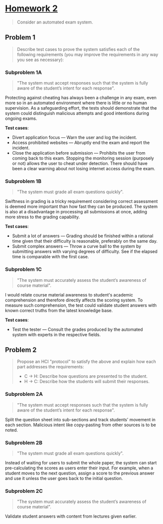 # [Homework 2](https://github.com/hanggrian/IIT-CS487/blob/assets/assignments/hw2.pdf)

> Consider an automated exam system.

## Problem 1

> Describe test cases to prove the system satisfies each of the following
  requirements (you may improve the requirements in any way you see as
  necessary):

### Subproblem 1A

> "The system must accept responses such that the system is fully aware of the
  student’s intent for each response".

Protecting against cheating has always been a challenge in any exam, even more
so in an automated environment where there is little or no human supervision. As
a safeguarding effort, the tests should demonstrate that the system could
distinguish malicious attempts and good intentions during ongoing exams.

**Test cases**:

- Divert application focus &mdash; Warn the user and log the incident.
- Access prohibited websites &mdash; Abruptly end the exam and report the
  incident.
- Close the application before submission &mdash; Prohibits the user from coming
  back to this exam. Stopping the monitoring session (purposely or not) allows
  the user to cheat under detection. There should have been a clear warning
  about not losing internet access during the exam.

### Subproblem 1B

> "The system must grade all exam questions quickly".

Swiftness in grading is a tricky requirement considering correct assessment is
deemed more important than how fast they can be produced. The system is also at
a disadvantage in processing all submissions at once, adding more stress to the
grading capability.

**Test cases**:

- Submit a lot of answers &mdash; Grading should be finished within a rational
  time given that their difficulty is reasonable, preferably on the same day.
- Submit complex answers &mdash; Throw a curve ball to the system by submitting
  answers with varying degrees of difficulty. See if the elapsed time is
  comparable with the first case.

### Subproblem 1C

> "The system must accurately assess the student’s awareness of course
  material".

I would relate course material awareness to student's academic comprehension and
therefore directly affects the scoring system. To measure such comprehension,
the test could validate student answers with known correct truths from the
latest knowledge base.

**Test cases**:

- Test the tester &mdash; Consult the grades produced by the automated system
  with experts in the respective fields.

## Problem 2

> Propose an HCI "protocol" to satisfy the above and explain how each part
  addresses the requirements:
>
> - C &rarr; H: Describe how questions are presented to the student.
> - H &rarr; C: Describe how the students will submit their responses.

### Subproblem 2A

> "The system must accept responses such that the system is fully aware of the
  student’s intent for each response".

Split the question sheet into sub-sections and track students' movement in each
section. Malicious intent like copy-pasting from other sources is to be noted.

### Subproblem 2B

> "The system must grade all exam questions quickly".

Instead of waiting for users to submit the whole paper, the system can start
pre-calculating the scores as users enter their input. For example, when a
student moves to the next question, assign a score to the previous answer and
use it unless the user goes back to the initial question.

### Subproblem 2C

> "The system must accurately assess the student’s awareness of course
  material".

Validate student answers with content from lectures given earlier.
